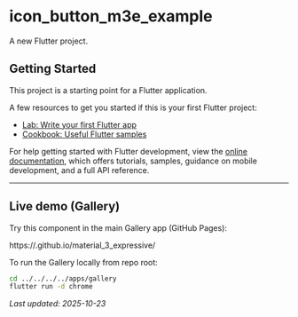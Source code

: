 # icon_button_m3e_example

A new Flutter project.

## Getting Started

This project is a starting point for a Flutter application.

A few resources to get you started if this is your first Flutter project:

- [Lab: Write your first Flutter app](https://docs.flutter.dev/get-started/codelab)
- [Cookbook: Useful Flutter samples](https://docs.flutter.dev/cookbook)

For help getting started with Flutter development, view the
[online documentation](https://docs.flutter.dev/), which offers tutorials,
samples, guidance on mobile development, and a full API reference.


---

## Live demo (Gallery)

Try this component in the main Gallery app (GitHub Pages):

https://<your-github-username>.github.io/material_3_expressive/

To run the Gallery locally from repo root:

```sh
cd ../../../../apps/gallery
flutter run -d chrome
```

_Last updated: 2025-10-23_
